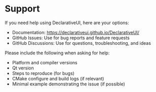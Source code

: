 # Support

If you need help using DeclarativeUI, here are your options:

- Documentation: <https://declarativeui.github.io/DeclarativeUI/>
- GitHub Issues: Use for bug reports and feature requests
- GitHub Discussions: Use for questions, troubleshooting, and ideas

Please include the following when asking for help:

- Platform and compiler versions
- Qt version
- Steps to reproduce (for bugs)
- CMake configure and build logs (if relevant)
- Minimal example demonstrating the issue (if possible)
